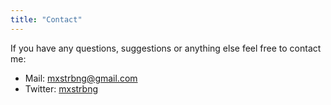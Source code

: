 ```yaml
---
title: "Contact"
---
```


If you have any questions, suggestions or anything else feel free to contact me:

- Mail: [mxstrbng@gmail.com](mailto:mxstrbng@gmail.com)
- Twitter: [mxstrbng](https://twitter.com/mxstrbng)
